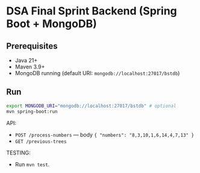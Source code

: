 # DSA Final Sprint Backend (Spring Boot + MongoDB)

## Prerequisites
- Java 21+
- Maven 3.9+
- MongoDB running (default URI: `mongodb://localhost:27017/bstdb`)

## Run
```bash
export MONGODB_URI="mongodb://localhost:27017/bstdb" # optional
mvn spring-boot:run
```
API:
- `POST /process-numbers` — body `{ "numbers": "8,3,10,1,6,14,4,7,13" }`
- `GET /previous-trees`

TESTING:

- Run `mvn test`.
